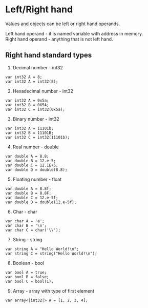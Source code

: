 # Left/Right hand

Values and objects can be left or right hand operands.

Left hand operand - it is named variable with address in memory. \
Right hand operand - anything that is not left hand.



## Right hand standard types

1. Decimal number - int32
```
var int32 A = 8;
var int32 A = int32(8);
```

2. Hexadecimal number - int32
```
var int32 A = 0x5a;
var int32 B = 0X5A;
var int32 C = int32(0x5a);
```

3. Binary number - int32
```
var int32 A = 11101b;
var int32 B = 11101B;
var int32 C = int32(11101b);
```

4. Real number - double
```
var double A = 8.8;
var double B = 12.e-5;
var double C = 12.1E+5;
var double D = double(8.8);
```

5. Floating number - float
```
var double A = 8.8f;
var double B = 8.8F;
var double C = 12.e-5f;
var double D = double(12.e-5f);
```

6. Char - char
```
var char A = 'a';
var char B = '\n';
var char C = char('\\');
```

7. String - string
```
var string A = "Hello World!\n";
var string C = string("Hello World!\n");
```

8. Boolean - bool
```
var bool A = true;
var bool B = false;
var bool C = bool(1);
```

9. Array - array with type of first element
```
var array<|int32|> A = [1, 2, 3, 4];
```
